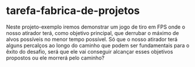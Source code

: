 # tarefa-fabrica-de-projetos
Neste projeto-exemplo iremos demonstrar um jogo de tiro em FPS onde o nosso atirador terá, como objetivo principal, que derrubar o máximo de alvos possíveis no menor tempo possível. 
Só que o nosso atirador terá alguns percalços ao longo do caminho que podem ser fundamentais para o êxito do desafio, será que ele vai conseguir alcançar esses objetivos propostos ou ele morrerá pelo caminho?
